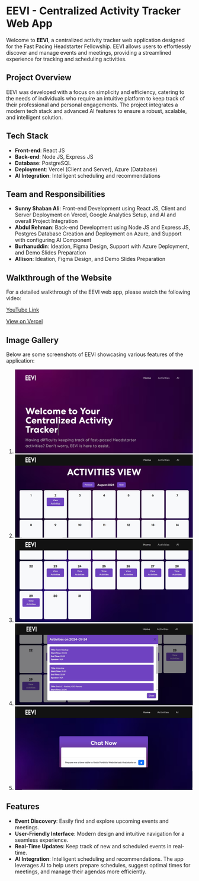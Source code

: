 # EEVI - Centralized Activity Tracker Web App

Welcome to **EEVI**, a centralized activity tracker web application designed for the Fast Pacing Headstarter Fellowship. EEVI allows users to effortlessly discover and manage events and meetings, providing a streamlined experience for tracking and scheduling activities.

## Project Overview

EEVI was developed with a focus on simplicity and efficiency, catering to the needs of individuals who require an intuitive platform to keep track of their professional and personal engagements. The project integrates a modern tech stack and advanced AI features to ensure a robust, scalable, and intelligent solution.

## Tech Stack

- **Front-end**: React JS
- **Back-end**: Node JS, Express JS
- **Database**: PostgreSQL
- **Deployment**: Vercel (Client and Server), Azure (Database)
- **AI Integration**: Intelligent scheduling and recommendations

## Team and Responsibilities

- **Sunny Shaban Ali**: Front-end Development using React JS, Client and Server Deployment on Vercel, Google Analytics Setup, and AI and overall Project Integration
- **Abdul Rehman**: Back-end Development using Node JS and Express JS, Postgres Database Creation and Deployment on Azure, and Support with configuring AI Component
- **Burhanuddin**: Ideation, Figma Design, Support with Azure Deployment, and Demo Slides Preparation
- **Allison**: Ideation, Figma Design, and Demo Slides Preparation

## Walkthrough of the Website

For a detailed walkthrough of the EEVI web app, please watch the following video:

[YouTube Link](https://youtu.be/kTg_-0rZMm4)

[View on Vercel](https://headstarter-hackathon-0-f.vercel.app/)

## Image Gallery

Below are some screenshots of EEVI showcasing various features of the application:

1. ![Image 1](images/image_1.jpg)
2. ![Image 2](images/image_2.jpg)
3. ![Image 3](images/image_3.jpg)
4. ![Image 4](images/image_4.jpg)
5. ![Image 5](images/image_5.jpg)

## Features

- **Event Discovery**: Easily find and explore upcoming events and meetings.
- **User-Friendly Interface**: Modern design and intuitive navigation for a seamless experience.
- **Real-Time Updates**: Keep track of new and scheduled events in real-time.
- **AI Integration**: Intelligent scheduling and recommendations. The app leverages AI to help users prepare schedules, suggest optimal times for meetings, and manage their agendas more efficiently.
